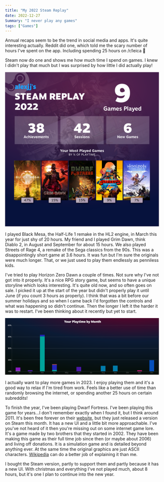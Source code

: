 ```yaml
---
title: "My 2022 Steam Replay"
date: 2022-12-27
Summary: "I never play any games"
tags: ["Games"]
---
```


Annual recaps seem to be the trend in social media and apps. It's quite interesting actually. Reddit did one, which told me the scary number of hours I've spent on the app. Including spending 25 hours on /r/leica 🤫

Steam now do one and shows me how much time I spend on games. I knew I didn't play that much but I was surprised by how little I did actually play!

![](steam-replay.png "Doesn't actually compute time")

I played Black Mesa, the Half-Life 1 remake in the HL2 engine, in March this year for just shy of 20 hours. My friend and I played Grim Dawn, think Diablo 2, in August and September for about 15 hours. We also played Streets of Rage 4, a remake of the Sega classics from the 90s. This was a disappointingly short game at 3.6 hours. It was fun but I'm sure the originals were much longer. That, or we just used to play them endlessly as penniless kids.

I've tried to play Horizon Zero Dawn a couple of times. Not sure why I've not got into it properly. It's a nice RPG story game, but seems to have a unique storyline which looks interesting. It's quite old now, and so often goes on sale. I picked it up at the start of the year but didn't properly play it until June (if you count 3 hours as properly). I think that was a bit before our summer holidays and so when I came back I'd forgotten the controls and what was happening so didn't continue. Then the longer I left it the harder it was to restart. I've been thinking about it recently but yet to start.

![](annual.png "Not much since March")

I actually want to play more games in 2023. I enjoy playing them and it's a good way to relax if I'm tired from work. Feels like a better use of time than randomly browsing the internet, or spending another 25 hours on certain subreddits!

To finish the year, I've been playing Dwarf Fortress. I've been playing this game for years...I don't remember exactly when I found it, but I think around 2011. It's been free forever on their [website](https://www.bay12games.com/dwarves/), but they just released a version on Steam this month. It has a new UI and a little bit more approachable. I've you've not heard of it then you're missing out on some internet game lore. It's a game made by two brothers that they started in 2002. They have been making this game as their full time job since then (or maybe about 2006) and living off donations. It is a simulation game and is detailed beyond anything ever. At the same time the original graphics are just ASCII characters. [Wikipedia](https://en.wikipedia.org/wiki/Dwarf_Fortress) can do a better job of explaining it than me.

I bought the Steam version, partly to support them and partly because it has a new UI. With christmas and everything I've not played much, about 8 hours, but it's one I plan to continue into the new year.
